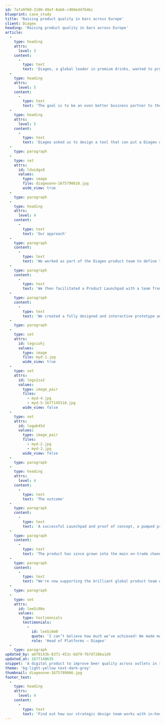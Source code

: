 ```yaml
---
id: 7afa9f60-3180-49af-8ab6-c40ded4764bc
blueprint: case_study
title: 'Raising product quality in bars across Europe'
client: Diageo
heading: 'Raising product quality in bars across Europe'
article:
  -
    type: heading
    attrs:
      level: 3
    content:
      -
        type: text
        text: 'Diageo, a global leader in premium drinks, wanted to provide better access to products, education, POS and promotions for the pubs, bars, hotels and cafes that they serve. '
  -
    type: heading
    attrs:
      level: 5
    content:
      -
        type: text
        text: 'The goal is to be an even better business partner to the hospitality industry and help to ensure the quality of the products served reflects the high standards brands like Guinness and Tanqueray have set. '
  -
    type: heading
    attrs:
      level: 5
    content:
      -
        type: text
        text: 'Diageo asked us to design a tool that can put a Diageo quality specialist and commercial partner into the pockets of every outlet, so no matter what the time or the issue, they can get the support they need, when they need it.'
  -
    type: paragraph
  -
    type: set
    attrs:
      id: lduidgs8
      values:
        type: image
        file: diageoone-1675790618.jpg
        wide_view: true
  -
    type: paragraph
  -
    type: heading
    attrs:
      level: 4
    content:
      -
        type: text
        text: 'Our approach'
  -
    type: paragraph
    content:
      -
        type: text
        text: 'We worked as part of the Diageo product team to define the business opportunity and visited outlets across the UK to understand the challenges and pressures facing pub and bar owners. '
  -
    type: paragraph
    content:
      -
        type: text
        text: 'We then facilitated a Product Launchpad with a team from across the company to design a new self-service application. Initially focusing on triaging and solving beer quality issues.'
  -
    type: paragraph
    content:
      -
        type: text
        text: 'We created a fully designed and interactive prototype and tested it with outlets across the UK and Ireland.'
  -
    type: paragraph
  -
    type: set
    attrs:
      id: legviohj
      values:
        type: image
        file: myd-1.jpg
        wide_view: true
  -
    type: set
    attrs:
      id: legx2za2
      values:
        type: image_pair
        files:
          - myd-4.jpg
          - myd-5-1677145518.jpg
        wide_view: false
  -
    type: set
    attrs:
      id: legwb45d
      values:
        type: image_pair
        files:
          - myd-2.jpg
          - myd-3.jpg
        wide_view: false
  -
    type: paragraph
  -
    type: heading
    attrs:
      level: 4
    content:
      -
        type: text
        text: 'The outcome'
  -
    type: paragraph
    content:
      -
        type: text
        text: 'A successful Launchpad and proof of concept, a pumped product team with a clear vision and an application successfully taken to market within 3 months. '
  -
    type: paragraph
    content:
      -
        type: text
        text: 'The product has since grown into the main on-trade channel for Diageo and is being rolled out to markets globally, from Europe to South America to Africa.'
  -
    type: paragraph
    content:
      -
        type: text
        text: "We're now supporting the brilliant global product team with the launch playbooks, team onboarding and growth marketing."
  -
    type: paragraph
  -
    type: set
    attrs:
      id: lee5i08e
      values:
        type: testimonials
        testimonials:
          -
            id: lee5i6m0
            quote: 'I can’t believe how much we’ve achieved! We made more progress in the first week than in the last four months!'
            role: 'Head of Platforms – Diageo'
  -
    type: paragraph
updated_by: a6f8143b-8371-453c-bd79-fb7df286a1d9
updated_at: 1677148635
snippet: 'A digital product to improve beer quality across outlets in the UK and beyond.'
theme: 'bg-light-yellow text-dark-grey'
thumbnail: diageoone-1675789066.jpg
footer_text:
  -
    type: heading
    attrs:
      level: 4
    content:
      -
        type: text
        text: 'Find out how our strategic design team works with in-house development teams to launch game-changing services.'
---
```

